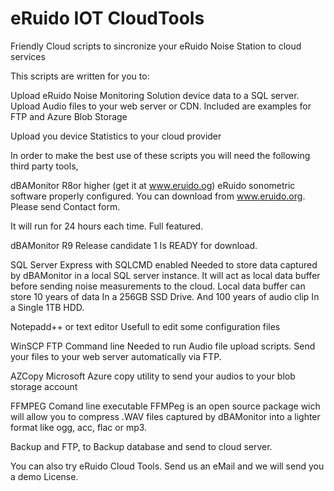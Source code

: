 # eRuido IOT CloudTools
Friendly Cloud scripts  to sincronize your eRuido Noise Station to cloud services

This scripts are written for you to:

Upload eRuido Noise Monitoring Solution device data to a SQL server.
Upload Audio files to your web server or CDN. 
Included are examples for FTP and Azure Blob Storage

Upload you device Statistics to your cloud provider

In order to make the best use of these scripts you will need the following third party tools,

dBAMonitor R8or higher (get it at www.eruido.og)
  eRuido sonometric software properly configured.
  You can download from www.eruido.org. Please send
  Contact form. 

  It will run for 24 hours each time. Full featured.

  dBAMonitor R9 Release candidate 1
Is READY  for download. 

SQL Server Express with SQLCMD enabled
  Needed to store data captured by dBAMonitor in a local SQL server instance. 
It will act as local data buffer before sending noise measurements to the cloud.
Local data buffer can store 10 years of data
In a 256GB SSD Drive. And 100 years of audio clip
In a Single 1TB HDD. 
  
Notepadd++ or text editor
  Usefull to edit some configuration files
  
WinSCP FTP Command line
  Needed to run Audio file upload scripts. Send your files to your web server automatically via FTP.
  
AZCopy
  Microsoft Azure copy utility to send your audios to your blob storage account

FFMPEG Comand line executable
  FFMPeg is an open source package wich will allow you to compress .WAV files captured by dBAMonitor into a lighter format like ogg, acc, flac or mp3.
  
Backup and FTP, to 
Backup database and send to cloud server. 

You can also try eRuido Cloud Tools. Send us an
eMail and we will send you a demo
License. 
